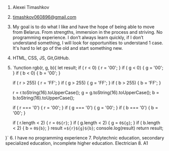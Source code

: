 1. Alexei Timashkov
2. timashkov060896@gmail.com
3. My goal is to do what I like and have the hope of being able to move from Belarus. From strengths, immersion in the process and striving. No programming experience. I don’t always learn quickly, if I don’t understand something, I will look for opportunities to understand 1 case. It's hard to let go of the old and start something new.
4. HTML, CSS, JS, Git,GitHub.
5. `function rgb(r, g, b){
    let result;
    if ( r < 0) {
        r = '00';
    }
    if ( g < 0) {
        g = '00';
    }
    if ( b < 0) {
        b = '00';
    }

    if ( r > 255) {
        r = 'FF';
    }
    if ( g > 255) {
        g = 'FF';
    }
    if ( b > 255) {
        b = 'FF';
    }

    r = r.toString(16).toUpperCase();
    g = g.toString(16).toUpperCase();
    b = b.toString(16).toUpperCase();
    

    if ( r === '0') {
        r = '00';
    }
    if ( g === '0') {
        g = '00';
    }
    if ( b === '0') {
        b = '00';
    }
   

    if ( r.length < 2) {
        r = `0${r}`;
    }
    if ( g.length < 2) {
        g = `0${g}`;
    }
    if ( b.length < 2) {
        b = `0${b}`;
    }
    result =`${r}${g}${b}`;
    console.log(result)
   return result;
    
  }`
6. I have no programming experience
7. Polytechnic education, secondary specialized education, incomplete higher education. Electrician
8. A1